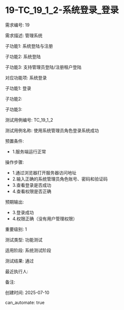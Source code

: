 # 19-TC_19_1_2-系统登录_登录

需求编号: 19

需求描述: 管理系统

子功能1: 系统登陆与注册

子功能2: 系统登陆

子功能3: 支持管理员登陆/注册租户登陆


对应功能项: 系统登录

子功能1: 登录

子功能2: 

子功能3: 


测试用例编号: TC_19_1_2

测试用例名称: 使用系统管理员角色登录系统成功

预置条件:
- 1.服务端运行正常

操作步骤:
- 1.通过浏览器打开服务器访问地址
- 2.输入正确的系统管理员角色账号、密码和验证码
- 3.查看登录是否成功
- 4.查看权限是否正确

预期输出:
- 3.登录成功
- 4.权限正确（没有用户管理权限）

重要级别: 1

测试类型: 功能测试

适用阶段: 系统测试阶段

测试结果: 通过

最近执行人: 

备注: 

创建时间: 2025-07-10

can_automate: true
